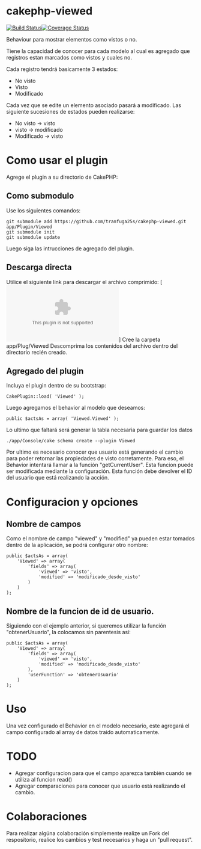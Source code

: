 cakephp-viewed
==============

[![Build Status](https://travis-ci.org/tranfuga25s/cakephp-viewed.png?branch=master)](https://travis-ci.org/tranfuga25s/cakephp-viewed)[![Coverage Status](https://coveralls.io/repos/tranfuga25s/cakephp-viewed/badge.png)](https://coveralls.io/r/tranfuga25s/cakephp-viewed)

Behaviour para mostrar elementos como vistos o no.

Tiene la capacidad de conocer para cada modelo al cual es agregado que registros estan marcados como vistos y cuales no.

Cada registro tendrá basicamente 3 estados:
* No visto
* Visto
* Modificado

Cada vez que se edite un elemento asociado pasará a modificado.
Las siguiente sucesiones de estados pueden realizarse:
* No visto -> visto
* visto -> modificado
* Modificado -> visto

Como usar el plugin
===================

Agrege el plugin a su directorio de CakePHP:

Como submodulo
--------------

Use los siguientes comandos:
```
git submodule add https://github.com/tranfuga25s/cakephp-viewed.git app/Plugin/Viewed
git submodule init
git submodule update
```
Luego siga las intrucciones de agregado del plugin.

Descarga directa
----------------

Utilice el siguiente link para descargar el archivo comprimido: [![Descagar master](https://github.com/tranfuga25s/cakephp-viewed/archive/master.zip)]
Cree la carpeta app/Plug/Viewed
Descomprima los contenidos del archivo dentro del directorio recién creado.


Agregado del plugin
-------------------

Incluya el plugin dentro de su bootstrap:

``
CakePlugin::load( 'Viewed' );
``

Luego agregamos el behavior al modelo que deseamos:

``
    public $actsAs = array( 'Viewed.Viewed' );
``

Lo ultimo que faltará será generar la tabla necesaria para guardar los datos

``
./app/Console/cake schema create --plugin Viewed
``

Por ultimo es necesario conocer que usuario está generando el cambio para poder retornar las propiedades de visto corretamente.
Para eso, el Behavior intentará llamar a la función "getCurrentUser". Esta funcion puede ser modificada mediante la configuración.
Esta función debe devolver el ID del usuario que está realizando la acción.

Configuracion y opciones
========================

Nombre de campos
----------------

Como el nombre de campo "viewed" y "modified" ya pueden estar tomados dentro de la aplicación, se podrá configurar otro nombre:

```
public $actsAs = array(
    'Viewed' => array(
        'fields' => array(
            'viewed' => 'visto',
            'modified' => 'modificado_desde_visto'
        )
    )
);
```

Nombre de la funcion de id de usuario.
--------------------------------------
Siguiendo con el ejemplo anterior, si queremos utilizar la función "obtenerUsuario", la colocamos sin parentesis así:
```
public $actsAs = array(
    'Viewed' => array(
        'fields' => array(
            'viewed' => 'visto',
            'modified' => 'modificado_desde_visto'
        ),
        'userFunction' => 'obtenerUsuario'
    )
);
```

Uso
===

Una vez configurado el Behavior en el modelo necesario, este agregará el campo configurado al array de datos traido automaticamente.

TODO
====

* Agregar configuracion para que el campo aparezca también cuando se utiliza al funcion read()
* Agregar comparaciones para conocer que usuario está realizando el cambio.

Colaboraciones
==============

Para realizar algúna colaboración simplemente realize un Fork del respositorio, realice los cambios y test necesarios y haga un "pull request".
